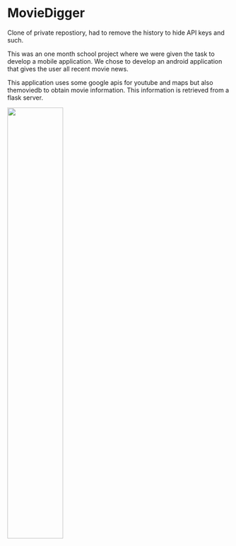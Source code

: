 # MovieDigger

Clone of private repostiory, had to remove the history to hide API keys and such.

This was an one month school project where we were given the task to develop a mobile application. We chose to develop an android application that gives the user all recent movie news.

This application uses some google apis for youtube and maps but also themoviedb to obtain movie information. This information is retrieved from a flask server.

[<img src="https://img.youtube.com/vi/dLSPP8pP7b0/maxresdefault.jpg" width="50%">](https://youtu.be/dLSPP8pP7b0)
